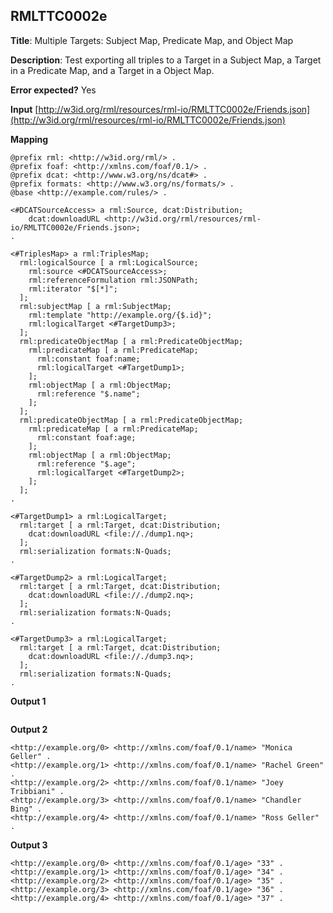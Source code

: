 ## RMLTTC0002e

**Title**: Multiple Targets: Subject Map, Predicate Map, and Object Map

**Description**: Test exporting all triples to a Target in a Subject Map, a Target in a Predicate Map, and a Target in a Object Map.

**Error expected?** Yes

**Input**
 [http://w3id.org/rml/resources/rml-io/RMLTTC0002e/Friends.json](http://w3id.org/rml/resources/rml-io/RMLTTC0002e/Friends.json)

**Mapping**
```
@prefix rml: <http://w3id.org/rml/> .
@prefix foaf: <http://xmlns.com/foaf/0.1/> .
@prefix dcat: <http://www.w3.org/ns/dcat#> .
@prefix formats: <http://www.w3.org/ns/formats/> .
@base <http://example.com/rules/> .

<#DCATSourceAccess> a rml:Source, dcat:Distribution;
    dcat:downloadURL <http://w3id.org/rml/resources/rml-io/RMLTTC0002e/Friends.json>;
.

<#TriplesMap> a rml:TriplesMap;
  rml:logicalSource [ a rml:LogicalSource;
    rml:source <#DCATSourceAccess>;
    rml:referenceFormulation rml:JSONPath;
    rml:iterator "$[*]";
  ];
  rml:subjectMap [ a rml:SubjectMap;
    rml:template "http://example.org/{$.id}";
    rml:logicalTarget <#TargetDump3>;
  ];
  rml:predicateObjectMap [ a rml:PredicateObjectMap;
    rml:predicateMap [ a rml:PredicateMap;
      rml:constant foaf:name;
      rml:logicalTarget <#TargetDump1>;
    ];
    rml:objectMap [ a rml:ObjectMap;
      rml:reference "$.name";
    ];
  ];
  rml:predicateObjectMap [ a rml:PredicateObjectMap;
    rml:predicateMap [ a rml:PredicateMap;
      rml:constant foaf:age;
    ];
    rml:objectMap [ a rml:ObjectMap;
      rml:reference "$.age";
      rml:logicalTarget <#TargetDump2>;
    ];
  ];
.

<#TargetDump1> a rml:LogicalTarget;
  rml:target [ a rml:Target, dcat:Distribution;
    dcat:downloadURL <file://./dump1.nq>;
  ];
  rml:serialization formats:N-Quads;
.

<#TargetDump2> a rml:LogicalTarget;
  rml:target [ a rml:Target, dcat:Distribution;
    dcat:downloadURL <file://./dump2.nq>;
  ];
  rml:serialization formats:N-Quads;
.

<#TargetDump3> a rml:LogicalTarget;
  rml:target [ a rml:Target, dcat:Distribution;
    dcat:downloadURL <file://./dump3.nq>;
  ];
  rml:serialization formats:N-Quads;
.

```

**Output 1**
```

```

**Output 2**
```
<http://example.org/0> <http://xmlns.com/foaf/0.1/name> "Monica Geller" .
<http://example.org/1> <http://xmlns.com/foaf/0.1/name> "Rachel Green" .
<http://example.org/2> <http://xmlns.com/foaf/0.1/name> "Joey Tribbiani" .
<http://example.org/3> <http://xmlns.com/foaf/0.1/name> "Chandler Bing" .
<http://example.org/4> <http://xmlns.com/foaf/0.1/name> "Ross Geller" .

```

**Output 3**
```
<http://example.org/0> <http://xmlns.com/foaf/0.1/age> "33" .
<http://example.org/1> <http://xmlns.com/foaf/0.1/age> "34" .
<http://example.org/2> <http://xmlns.com/foaf/0.1/age> "35" .
<http://example.org/3> <http://xmlns.com/foaf/0.1/age> "36" .
<http://example.org/4> <http://xmlns.com/foaf/0.1/age> "37" .

```

